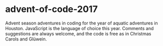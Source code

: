 # advent-of-code-2017
Advent season adventures in coding for the year of aquatic adventures in Houston. JavaScript is the language of choice this year. Comments and suggestions are always welcome, and the code is free as in Christmas Carols and Glüwein.
